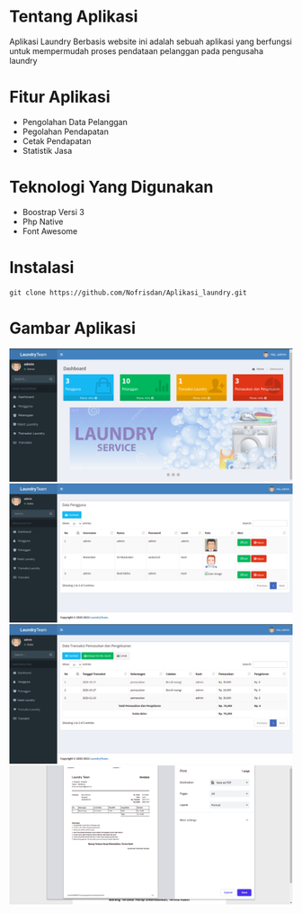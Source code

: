 # Tentang Aplikasi
Aplikasi Laundry Berbasis website ini adalah sebuah aplikasi yang berfungsi untuk mempermudah proses pendataan pelanggan pada pengusaha laundry

# Fitur Aplikasi
<ul>
<li>Pengolahan Data Pelanggan</li>
<li>Pegolahan Pendapatan</li>
<li>Cetak Pendapatan</li>
<li>Statistik Jasa</li>
</ul>

# Teknologi Yang Digunakan
<ul>
<li>Boostrap Versi 3</li>
<li>Php Native</li>
<li>Font Awesome</li>
</ul>

# Instalasi 
```
git clone https://github.com/Nofrisdan/Aplikasi_laundry.git
```

# Gambar Aplikasi
<img src="img/Laundry1.png">
<img src="img/Laundry2.png">
<img src="img/LAUNDRY3.png">
<img src="img/laundry4.png">


